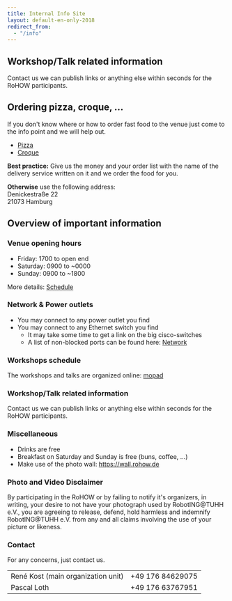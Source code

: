 ```yaml
---
title: Internal Info Site
layout: default-en-only-2018
redirect_from:
  - "/info"
---
```


## Workshop/Talk related information

Contact us we can publish links or anything else within seconds for the RoHOW
participants.

## Ordering pizza, croque, ...

If you don't know where or how to order fast food to the venue just come to the
info point and we will help out.  

* [Pizza](https://www.pizzamax.de/)
* [Croque](http://www.lieferprofi.de/shops/croquemaster/common/03_speisen-uebersicht.php)

**Best practice:** Give us the money and your order list with the name of the delivery
service written on it and we order the food for you.  

**Otherwise** use the following address:  
Denickestraße 22  
21073 Hamburg  

## Overview of important information

### Venue opening hours

- Friday: 1700 to open end
- Saturday: 0900 to ~0000
- Sunday: 0900 to ~1800

More details: [Schedule](https://rohow.de/2018/en/schedule.html)

### Network & Power outlets

- You may connect to any power outlet you find
- You may connect to any Ethernet switch you find
  - It may take some time to get a link on the big cisco-switches
  - A list of non-blocked ports can be found here: [Network](https://www.tuhh.de/rzt/beratung/dvb/tuhhvn.html)

### Workshops schedule

The workshops and talks are organized online: [mopad](https://mopad.rohow.de)

### Workshop/Talk related information

Contact us we can publish links or anything else within seconds for the RoHOW participants.

### Miscellaneous

- Drinks are free
- Breakfast on Saturday and Sunday is free (buns, coffee, ...)
- Make use of the photo wall: https://wall.rohow.de

### Photo and Video Disclaimer

By participating in the RoHOW or by failing to notify it's organizers, in
writing, your desire to not have your photograph used by RobotING@TUHH e.V., you
are agreeing to release, defend, hold harmless and indemnify RobotING@TUHH e.V.
from any and all claims involving the use of your picture or likeness.

### Contact

For any concerns, just contact us.

|   |   |
| - | - |
| René Kost (main organization unit)| +49 176 84629075 |
| Pascal Loth | +49 176 63767951 |
